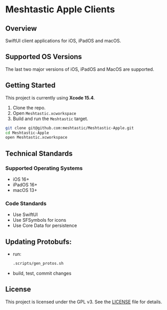 # Meshtastic Apple Clients


## Overview

SwiftUI client applications for iOS, iPadOS and macOS. 

## Supported OS Versions

The last two major versions of iOS, iPadOS and MacOS are supported.

## Getting Started

This project is currently using **Xcode 15.4**. 

1. Clone the repo.
2. Open `Meshtastic.xcworkspace`
2. Build and run the `Meshtastic` target.

```sh
git clone git@github.com:meshtastic/Meshtastic-Apple.git
cd Meshtastic-Apple
open Meshtastic.xcworkspace
```

## Technical Standards

### Supported Operating Systems

* iOS 16+
* iPadOS 16+
* macOS 13+

### Code Standards

- Use SwiftUI
- Use SFSymbols for icons
- Use Core Data for persistence

## Updating Protobufs:
- run:
  ```bash
  .scripts/gen_protos.sh
  ```
- build, test, commit changes

## License

This project is licensed under the GPL v3. See the [LICENSE](LICENSE) file for details.
